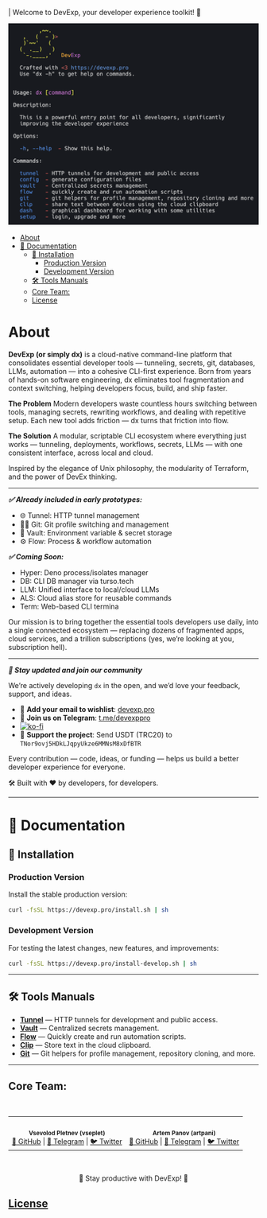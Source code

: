 | Welcome to DevExp, your developer experience toolkit! 🚀

![DevExp Logo](./docs/dx.png)

- [About](#about)
- [📖 Documentation](#-documentation)
  - [🚀 Installation](#-installation)
    - [Production Version](#production-version)
    - [Development Version](#development-version)
  - [🛠 Tools Manuals](#-tools-manuals)
  - [Core Team:](#core-team)
  - [License](#license)

# About

**DevExp (or simply dx)** is a cloud-native command-line platform that
consolidates essential developer tools — tunneling, secrets, git, databases,
LLMs, automation — into a cohesive CLI-first experience. Born from years of
hands-on software engineering, dx eliminates tool fragmentation and context
switching, helping developers focus, build, and ship faster.

**The Problem** Modern developers waste countless hours switching between tools,
managing secrets, rewriting workflows, and dealing with repetitive setup. Each
new tool adds friction — dx turns that friction into flow.

**The Solution** A modular, scriptable CLI ecosystem where everything just works
— tunneling, deployments, workflows, secrets, LLMs — with one consistent
interface, across local and cloud.

Inspired by the elegance of Unix philosophy, the modularity of Terraform, and
the power of DevEx thinking.

---

_**✅ Already included in early prototypes:**_

- 🌐 Tunnel: HTTP tunnel management
- 🧑‍💻 Git: Git profile switching and management
- 🔐 Vault: Environment variable & secret storage
- ⚙️ Flow: Process & workflow automation

_**✅ Coming Soon:**_

- Hyper: Deno process/isolates manager
- DB: CLI DB manager via turso.tech
- LLM: Unified interface to local/cloud LLMs
- ALS: Cloud alias store for reusable commands
- Term: Web-based CLI termina

Our mission is to bring together the essential tools developers use daily, into
a single connected ecosystem — replacing dozens of fragmented apps, cloud
services, and a trillion subscriptions (yes, we’re looking at you, subscription
hell).

---

_**📢 Stay updated and join our community**_

We’re actively developing `dx` in the open, and we’d love your feedback,
support, and ideas.

- 📧 **Add your email to wishlist**: [devexp.pro](devexp.pro)
- 💬 **Join us on Telegram**: [t.me/devexppro](https://t.me/devexppro)
- [![ko-fi](https://ko-fi.com/img/githubbutton_sm.svg)](https://ko-fi.com/U7U41DMKRG)
- 💸 **Support the project**: Send USDT (TRC20) to
  `TNor9ovj5HDkLJqpyUkze6MMNsM8xDfBTR`

Every contribution — code, ideas, or funding — helps us build a better developer
experience for everyone.

🛠 Built with ❤️ by developers, for developers.

---
# 📖 Documentation

## 🚀 Installation

### Production Version
Install the stable production version:
```sh
curl -fsSL https://devexp.pro/install.sh | sh
```

### Development Version
For testing the latest changes, new features, and improvements:
```sh
curl -fsSL https://devexp.pro/install-develop.sh | sh
```
---

## 🛠 Tools Manuals

- **[Tunnel](./source/tools/tunnel/MAN.md)** — HTTP tunnels for development and
  public access.
- **[Vault](./source/tools/vault/MAN.md)** — Centralized secrets management.
- **[Flow](./source/tools/flow/MAN.md)** — Quickly create and run automation
  scripts.
- **[Clip](./source/tools/clip/MAN.md)** — Store text in the cloud clipboard.
- **[Git](./source/tools/git/MAN.md)** — Git helpers for profile management,
  repository cloning, and more.

---

## Core Team:

<br>
<table>
  <tr>
    <td align="center">
      <img src="https://avatars.githubusercontent.com/u/150618497" width="100px;" alt=""/><br />
      <sub><b>Vsevolod Pletnev (vseplet)</b></sub><br />
      <a href="https://github.com/vseplet">🐙 GitHub</a> |
      <a href="https://t.me/vseplet">💬 Telegram</a> |
      <a href="https://x.com/vseplet">🐦 Twitter</a>
    </td>
    <td align="center">
      <img src="https://avatars.githubusercontent.com/u/59228036" width="100px;" alt=""/><br />
      <sub><b>Artem Panov (artpani)</b></sub><br />
      <a href="https://github.com/artpani4">🐙 GitHub</a> |
      <a href="https://t.me/artpani4">💬 Telegram</a> |
      <a href="https://x.com/artpani4">🐦 Twitter</a>
    </td>
  </tr>
</table>
<br>
<div style="text-align: center; margin-top: 1rem;">
  📌 Stay productive with DevExp! 🚀
</div>

## [License](./LICENSE)
